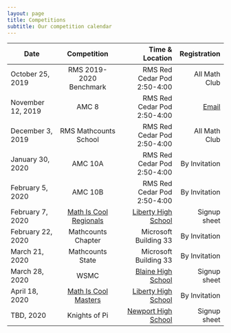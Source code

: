 ```yaml
---
layout: page
title: Competitions
subtitle: Our competition calendar
---
```


| Date | Competition | Time & Location  | Registration |
| ------------- |:-------------:| -----:| ---:|
|October 25, 2019 | RMS 2019-2020 Benchmark | RMS Red Cedar Pod 2:50-4:00 | All Math Club
|November 12, 2019 | AMC 8 | RMS Red Cedar Pod 2:50-4:00 | <a href="mailto:mathcontests@rmsptsa.org">Email</a>
|December 3, 2019 | RMS Mathcounts School | RMS Red Cedar Pod 2:50-4:00 | All Math Club
|January 30, 2020 | AMC 10A | RMS Red Cedar Pod 2:50-4:00 | By Invitation
|February 5, 2020 | AMC 10B | RMS Red Cedar Pod 2:50-4:00 | By Invitation
|February 7, 2020 | <a href="http://www.academicsarecool.com" target="_blank">Math Is Cool Regionals</a> | <a href="https://goo.gl/maps/b5jqPQDXCVM62HP66" target="_blank">Liberty High School</a> | Signup sheet
|February 22, 2020 | Mathcounts Chapter | Microsoft Building 33 | By Invitation
|March 21, 2020 | Mathcounts State | Microsoft Building 33 | By Invitation
|March 28, 2020 | WSMC | <a href="https://goo.gl/maps/YWKXNspCBYNbgANVA">Blaine High School</a> | Signup sheet
|April 18, 2020 | <a href="http://www.academicsarecool.com" target="_blank">Math Is Cool Masters</a> | <a href="https://goo.gl/maps/b5jqPQDXCVM62HP66" target="_blank">Liberty High School</a> | By Invitation
|TBD, 2020 | Knights of Pi | <a href="https://goo.gl/maps/qrT29ECEfbNMu4vD9">Newport High School</a> | Signup sheet
